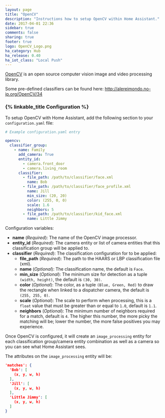 ```yaml
---
layout: page
title: "OpenCV"
description: "Instructions how to setup OpenCV within Home Assistant."
date: 2017-04-01 22:36
sidebar: true
comments: false
sharing: true
footer: true
logo: OpenCV_Logo.png
ha_category: Hub
ha_release: 0.40
ha_iot_class: "Local Push"
---
```


[OpenCV](https://www.opencv.org) is an open source computer vision image and video processing library.

Some pre-defined classifiers can be found here: http://alereimondo.no-ip.org/OpenCV/34

### {% linkable_title Configuration %}

To setup OpenCV with Home Assistant, add the following section to your `configuration.yaml` file:

```yaml
# Example configuration.yaml entry

opencv:
  classifier_group:
    - name: Family
      add_camera: True
      entity_id:
        - camera.front_door
        - camera.living_room
      classifier:
        - file_path: /path/to/classifier/face.xml
          name: Bob
        - file_path: /path/to/classifier/face_profile.xml
          name: Jill
          min_size: (20, 20)
          color: (255, 0, 0)
          scale: 1.6
          neighbors: 5
        - file_path: /path/to/classifier/kid_face.xml
          name: Little Jimmy
```

Configuration variables:

- **name** (*Required*): The name of the OpenCV image processor.
- **entity_id** (*Required*): The camera entity or list of camera entities that this classification group will be applied to.
- **classifier** (*Required*): The classification configuration for to be applied:
  - **file_path** (*Required*): The path to the HAARS or LBP classification file (xml).
  - **name** (*Optional*): The classification name, the default is `Face`.
  - **min_size** (*Optional*): The minimum size for detection as a tuple `(width, height)`, the default is `(30, 30)`.
  - **color** (*Optional*): The color, as a tuple `(Blue, Green, Red)` to draw the rectangle when linked to a dispatcher camera, the default is `(255, 255, 0)`.
  - **scale** (*Optional*): The scale to perform when processing, this is a `float` value that must be greater than or equal to `1.0`, default is `1.1`.
  - **neighbors** (*Optional*): The minimum number of neighbors required for a match, default is `4`. The higher this number, the more picky the matching will be; lower the number, the more false positives you may experience.

Once OpenCV is configured, it will create an `image_processing` entity for each classification group/camera entity combination as well as a camera so you can see what Home Assistant sees.

The attributes on the `image_processing` entity will be:

```json
'matches': {
  'Bob': [
    (x, y, w, h)
  ],
  'Jill': [
    (x, y, w, h)
  ],
  'Little Jimmy': [
    (x, y, w, h)
  ]
}
```
